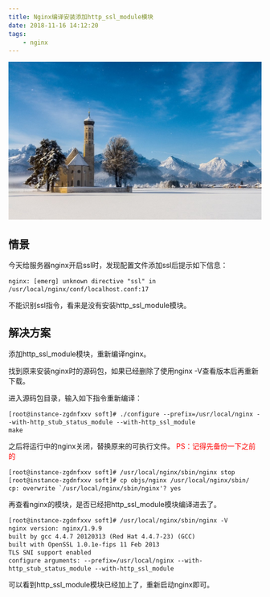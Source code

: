 ```yaml
---
title: Nginx编译安装添加http_ssl_module模块
date: 2018-11-16 14:12:20
tags:
    - nginx
---
```

![homePage](/upload/homePage/20181116144902.jpg)
<!--more-->

## 情景
今天给服务器nginx开启ssl时，发现配置文件添加ssl后提示如下信息：

```
nginx: [emerg] unknown directive "ssl" in /usr/local/nginx/conf/localhost.conf:17
```

不能识别ssl指令，看来是没有安装http_ssl_module模块。

## 解决方案
添加http_ssl_module模块，重新编译nginx。

找到原来安装nginx时的源码包，如果已经删除了使用nginx -V查看版本后再重新下载。

进入源码包目录，输入如下指令重新编译：
```
[root@instance-zgdnfxxv soft]# ./configure --prefix=/usr/local/nginx --with-http_stub_status_module --with-http_ssl_module
make
```

之后将运行中的nginx关闭，替换原来的可执行文件。
<font color=red>PS：记得先备份一下之前的</font>
```
[root@instance-zgdnfxxv soft]# /usr/local/nginx/sbin/nginx stop
[root@instance-zgdnfxxv soft]# cp objs/nginx /usr/local/nginx/sbin/
cp: overwrite `/usr/local/nginx/sbin/nginx'? yes
```

再查看nginx的模块，是否已经把http_ssl_module模块编译进去了。
```
[root@instance-zgdnfxxv soft]# /usr/local/nginx/sbin/nginx -V
nginx version: nginx/1.9.9
built by gcc 4.4.7 20120313 (Red Hat 4.4.7-23) (GCC)
built with OpenSSL 1.0.1e-fips 11 Feb 2013
TLS SNI support enabled
configure arguments: --prefix=/usr/local/nginx --with-http_stub_status_module --with-http_ssl_module
```

可以看到http_ssl_module模块已经加上了，重新启动nginx即可。
